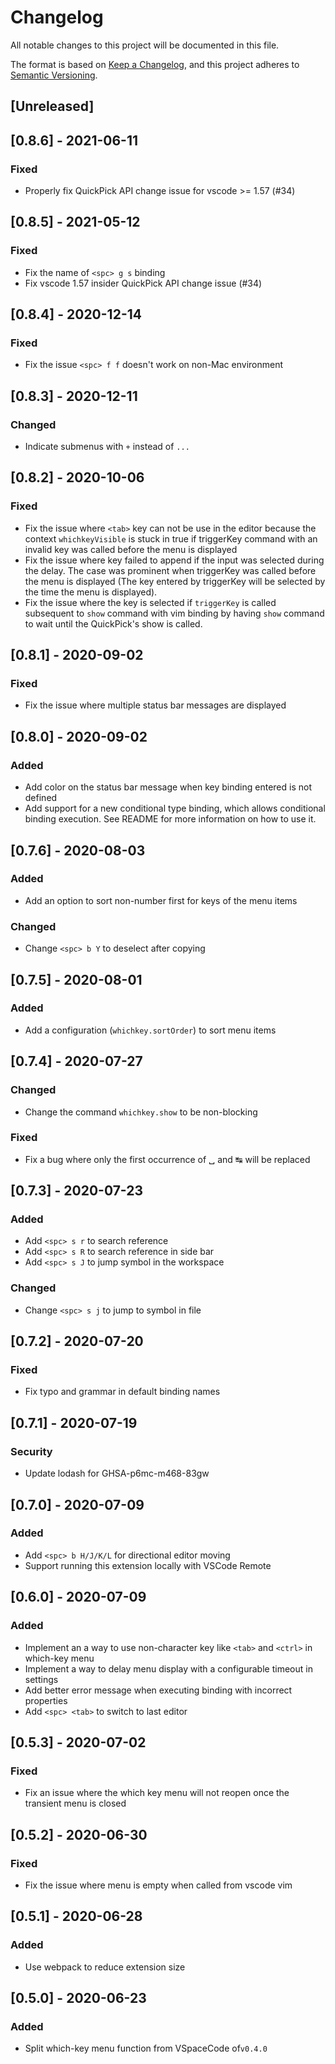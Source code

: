# Changelog

All notable changes to this project will be documented in this file.

The format is based on [Keep a Changelog](https://keepachangelog.com/en/1.0.0/),
and this project adheres to [Semantic Versioning](https://semver.org/spec/v2.0.0.html).

## [Unreleased]

## [0.8.6] - 2021-06-11

### Fixed

- Properly fix QuickPick API change issue for vscode >= 1.57 (#34)

## [0.8.5] - 2021-05-12

### Fixed

- Fix the name of `<spc> g s` binding
- Fix vscode 1.57 insider QuickPick API change issue (#34)

## [0.8.4] - 2020-12-14

### Fixed

- Fix the issue `<spc> f f` doesn't work on non-Mac environment

## [0.8.3] - 2020-12-11

### Changed

- Indicate submenus with `+` instead of `...`

## [0.8.2] - 2020-10-06

### Fixed

- Fix the issue where `<tab>` key can not be use in the editor because the context `whichkeyVisible` is stuck in true if triggerKey command with an invalid key was called before the menu is displayed
- Fix the issue where key failed to append if the input was selected during the delay. The case was prominent when triggerKey was called before the menu is displayed (The key entered by triggerKey will be selected by the time the menu is displayed).
- Fix the issue where the key is selected if `triggerKey` is called subsequent to `show` command with vim binding by having `show` command to wait until the QuickPick's show is called.

## [0.8.1] - 2020-09-02

### Fixed

- Fix the issue where multiple status bar messages are displayed

## [0.8.0] - 2020-09-02

### Added

- Add color on the status bar message when key binding entered is not defined
- Add support for a new conditional type binding, which allows conditional binding execution. See README for more information on how to use it.

## [0.7.6] - 2020-08-03

### Added

- Add an option to sort non-number first for keys of the menu items

### Changed

- Change `<spc> b Y` to deselect after copying

## [0.7.5] - 2020-08-01

### Added

- Add a configuration (`whichkey.sortOrder`) to sort menu items

## [0.7.4] - 2020-07-27

### Changed

- Change the command `whichkey.show` to be non-blocking

### Fixed

- Fix a bug where only the first occurrence of ␣ and ↹ will be replaced

## [0.7.3] - 2020-07-23

### Added

- Add `<spc> s r` to search reference
- Add `<spc> s R` to search reference in side bar
- Add `<spc> s J` to jump symbol in the workspace

### Changed

- Change `<spc> s j` to jump to symbol in file

## [0.7.2] - 2020-07-20

### Fixed

- Fix typo and grammar in default binding names

## [0.7.1] - 2020-07-19

### Security

- Update lodash for GHSA-p6mc-m468-83gw

## [0.7.0] - 2020-07-09

### Added

- Add `<spc> b H/J/K/L` for directional editor moving
- Support running this extension locally with VSCode Remote

## [0.6.0] - 2020-07-09

### Added

- Implement an a way to use non-character key like `<tab>` and `<ctrl>` in which-key menu
- Implement a way to delay menu display with a configurable timeout in settings
- Add better error message when executing binding with incorrect properties
- Add `<spc> <tab>` to switch to last editor

## [0.5.3] - 2020-07-02

### Fixed

- Fix an issue where the which key menu will not reopen once the transient menu is closed

## [0.5.2] - 2020-06-30

### Fixed

- Fix the issue where menu is empty when called from vscode vim

## [0.5.1] - 2020-06-28

### Added

- Use webpack to reduce extension size

## [0.5.0] - 2020-06-23

### Added

- Split which-key menu function from VSpaceCode of`v0.4.0`
